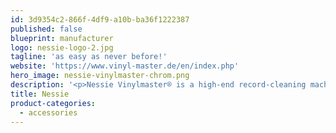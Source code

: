 ```yaml
---
id: 3d9354c2-866f-4df9-a10b-ba36f1222387
published: false
blueprint: manufacturer
logo: nessie-logo-2.jpg
tagline: 'as easy as never before!'
website: 'https://www.vinyl-master.de/en/index.php'
hero_image: nessie-vinylmaster-chrom.png
description: '<p>Nessie Vinylmaster® is a high-end record-cleaning machine that was developed on the basis of experience gained in many thousands record cleaning cycles. Records cleaned with Nessie Vinylmaster® exend the service life of your pick-up system and guarantee unspoilt vinyl sound!</p>'
title: Nessie
product-categories:
  - accessories
---
```


